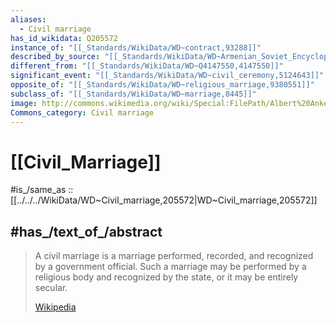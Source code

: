 ```yaml
---
aliases:
  - Civil marriage
has_id_wikidata: Q205572
instance_of: "[[_Standards/WikiData/WD~contract,93288]]"
described_by_source: "[[_Standards/WikiData/WD~Armenian_Soviet_Encyclopedia,2657718]]"
different_from: "[[_Standards/WikiData/WD~Q4147550,4147550]]"
significant_event: "[[_Standards/WikiData/WD~civil_ceremony,5124643]]"
opposite_of: "[[_Standards/WikiData/WD~religious_marriage,9380551]]"
subclass_of: "[[_Standards/WikiData/WD~marriage,8445]]"
image: http://commons.wikimedia.org/wiki/Special:FilePath/Albert%20Anker%20-%20Die%20Ziviltrauung%20%281887%29.jpg
Commons_category: Civil marriage
---
```


# [[Civil_Marriage]] 

#is_/same_as :: [[../../../WikiData/WD~Civil_marriage,205572|WD~Civil_marriage,205572]] 

## #has_/text_of_/abstract 

> A civil marriage is a marriage performed, recorded, and recognized by a government official. 
> Such a marriage may be performed by a religious body and recognized by the state, 
> or it may be entirely secular.
>
> [Wikipedia](https://en.wikipedia.org/wiki/Civil%20marriage) 

